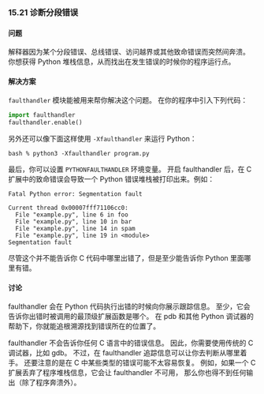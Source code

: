 ### 15.21 诊断分段错误

#### 问题

解释器因为某个分段错误、总线错误、访问越界或其他致命错误而突然间奔溃。 你想获得 Python 堆栈信息，从而找出在发生错误的时候你的程序运行点。

#### 解决方案

`faulthandler` 模块能被用来帮你解决这个问题。 在你的程序中引入下列代码：

```python
import faulthandler
faulthandler.enable()
```

另外还可以像下面这样使用 `-Xfaulthandler` 来运行 Python：

```shell
bash % python3 -Xfaulthandler program.py
```

最后，你可以设置 `PYTHONFAULTHANDLER` 环境变量。 开启 faulthandler 后，在 C 扩展中的致命错误会导致一个 Python 错误堆栈被打印出来。例如：

```shell
Fatal Python error: Segmentation fault

Current thread 0x00007fff71106cc0:
  File "example.py", line 6 in foo
  File "example.py", line 10 in bar
  File "example.py", line 14 in spam
  File "example.py", line 19 in <module>
Segmentation fault
```

尽管这个并不能告诉你 C 代码中哪里出错了，但是至少能告诉你 Python 里面哪里有错。

#### 讨论

faulthandler 会在 Python 代码执行出错的时候向你展示跟踪信息。 至少，它会告诉你出错时被调用的最顶级扩展函数是哪个。 在 pdb 和其他 Python 调试器的帮助下，你就能追根溯源找到错误所在的位置了。

faulthandler 不会告诉你任何 C 语言中的错误信息。 因此，你需要使用传统的 C 调试器，比如 gdb。 不过，在 faulthandler 追踪信息可以让你去判断从哪里着手。 还要注意的是在 C 中某些类型的错误可能不太容易恢复。 例如，如果一个 C 扩展丢弃了程序堆栈信息，它会让 faulthandler 不可用， 那么你也得不到任何输出（除了程序奔溃外）。